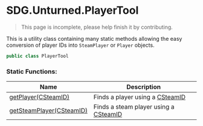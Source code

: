 # SDG.Unturned.PlayerTool

> This page is incomplete, please help finish it by contributing.

This is a utility class containing many static methods allowing the easy conversion of player IDs into `SteamPlayer` or `Player` objects.

```csharp
public class PlayerTool
```

### Static Functions:

Name | Description
------------ | -------------
[getPlayer(CSteamID)](scripting/sdg/unturned/playertool/getplayer) | Finds a player using a [CSteamID](scripting/steamworks/csteamid)
[getSteamPlayer(CSteamID)](scripting/sdg/unturned/playertool/getsteamplayer) | Finds a steam player using a [CSteamID](scripting/steamworks/csteamid)